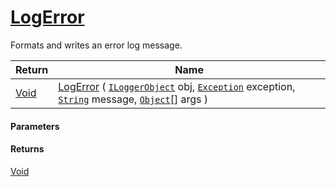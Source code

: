 # [LogError](./ILoggerObjectExtensions--LogError.md)

Formats and writes an error log message.

| Return | Name | 
| --- | --- | 
| [Void](https://docs.microsoft.com/en-us/dotnet/api/System.Void) | [LogError](./ILoggerObjectExtensions--LogError.md) ( [`ILoggerObject`](./../ILoggerObject.md) obj, [`Exception`](https://docs.microsoft.com/en-us/dotnet/api/System.Exception) exception, [`String`](https://docs.microsoft.com/en-us/dotnet/api/System.String) message, [`Object`](https://docs.microsoft.com/en-us/dotnet/api/System.Object)[] args ) | 


#### Parameters

#### Returns
[Void](https://docs.microsoft.com/en-us/dotnet/api/System.Void)<br>
